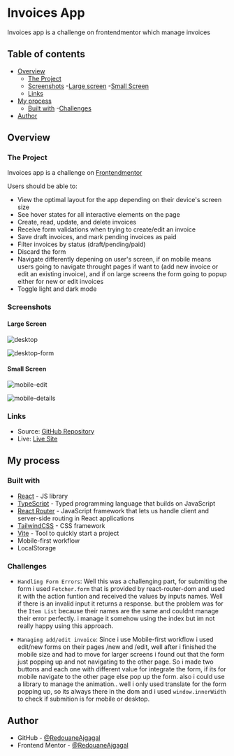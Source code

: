 # Invoices App

Invoices app is a challenge on frontendmentor which manage invoices

## Table of contents

- [Overview](#overview)
  - [The Project](#the-project)
  - [Screenshots](#screenshots)
    -[Large screen](#large-screen)
    -[Small Screen](#small-screen)
  - [Links](#links)
- [My process](#my-process)
  - [Built with](#built-with)
  -[Challenges](#challenges)
- [Author](#author)

## Overview

### The Project

Invoices app is a challenge on [Frontendmentor](https://www.frontendmentor.io/challenges/invoice-app-i7KaLTQjl)

Users should be able to:

- View the optimal layout for the app depending on their device's screen size
- See hover states for all interactive elements on the page
- Create, read, update, and delete invoices
- Receive form validations when trying to create/edit an invoice
- Save draft invoices, and mark pending invoices as paid
- Filter invoices by status (draft/pending/paid)
- Discard the form
- Navigate differently depening on user's screen, if on mobile means users going to navigate throught pages if want to (add new invoice or edit an existing invoice), and if on large screens the form going to popup either for new or edit invoices
- Toggle light and dark mode

### Screenshots

#### Large Screen

![desktop](https://user-images.githubusercontent.com/98456832/222979565-d1f8bea1-b36b-45d6-9454-20599b11ae6c.png)

![desktop-form](https://user-images.githubusercontent.com/98456832/222979582-05629142-91a1-426f-9fa8-9a2739c52107.png)

#### Small Screen

![mobile-edit](https://user-images.githubusercontent.com/98456832/222979625-2058e883-fef5-4ae3-b6b6-3367893b765f.png)

![mobile-details](https://user-images.githubusercontent.com/98456832/222979618-f5b4e1a5-a322-4310-8775-84ae727d7d03.png)

### Links

- Source: [GitHub Repository](https://github.com/RedouaneAjgagal/invoices-app)
- Live: [Live Site](https://manage-invoices.netlify.app)

## My process

### Built with

- [React](https://reactjs.org/) - JS library
- [TypeScript](https://www.typescriptlang.org/) -  Typed programming language that builds on JavaScript
- [React Router](https://reactrouter.com/en/main) - JavaScript framework that lets us handle client and server-side routing in React applications
- [TailwindCSS](https://tailwindcss.com/) - CSS framework
- [Vite](https://vitejs.dev/) - Tool to quickly start a project
- Mobile-first workflow
- LocalStorage

### Challenges

- `Handling Form Errors`: Well this was a challenging part, for submiting the form i used `Fetcher.form` that is provided by react-router-dom and used it with the action funtion and received the values by inputs names. Well if there is an invalid input it returns a response. but the problem was for the `Item List` because their names are the same and couldnt manage their error perfectly. i manage it somehow using the index but im not really happy using this approach.

- `Managing add/edit invoice`: Since i use Mobile-first workflow i used edit/new forms on their pages /new and /edit, well after i finished the mobile size and had to move for larger screens i found out that the form just popping up and not navigating to the other page. So i made two buttons and each one with different value for integrate the form, if its for mobile navigate to the other page else pop up the form. also i could use a library to manage the animation.. well i only used translate for the form popping up, so its always there in the dom and i used `window.innerWidth` to check if submition is for mobile or desktop.

## Author

- GitHub - [@RedouaneAjgagal](https://github.com/RedouaneAjgagal)
- Frontend Mentor - [@RedouaneAjgagal](https://www.frontendmentor.io/profile/RedouaneAjgagal)
